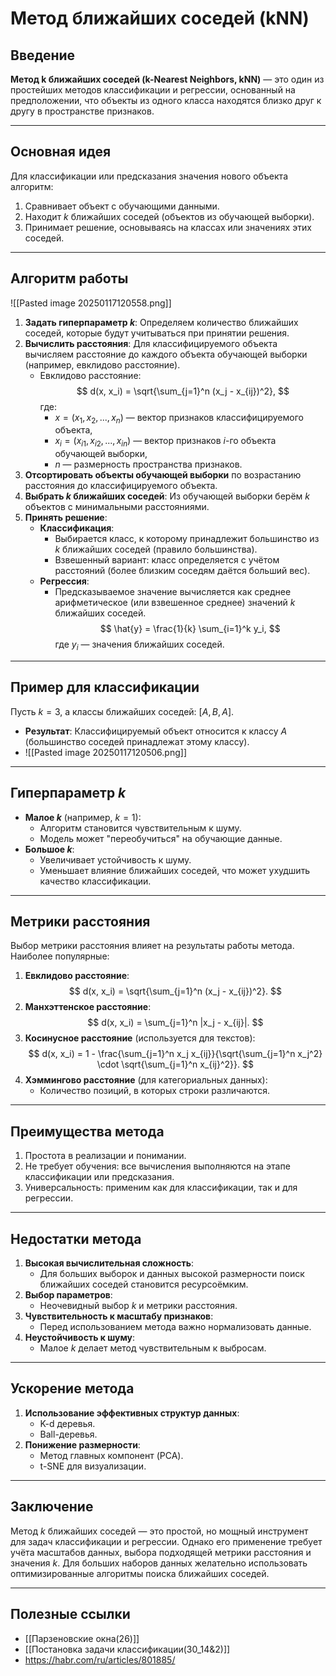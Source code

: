 # Метод ближайших соседей (kNN)

## Введение
**Метод k ближайших соседей (k-Nearest Neighbors, kNN)** — это один из простейших методов классификации и регрессии, основанный на предположении, что объекты из одного класса находятся близко друг к другу в пространстве признаков.

---

## Основная идея
Для классификации или предсказания значения нового объекта алгоритм:
1. Сравнивает объект с обучающими данными.
2. Находит $k$ ближайших соседей (объектов из обучающей выборки).
3. Принимает решение, основываясь на классах или значениях этих соседей.

---

## Алгоритм работы
![[Pasted image 20250117120558.png]]
1. **Задать гиперпараметр $k$**: Определяем количество ближайших соседей, которые будут учитываться при принятии решения.
2. **Вычислить расстояния**: Для классифицируемого объекта вычисляем расстояние до каждого объекта обучающей выборки (например, евклидово расстояние).
   - Евклидово расстояние:
     $$
     d(x, x_i) = \sqrt{\sum_{j=1}^n (x_j - x_{ij})^2},
     $$
     где:
     - $x = (x_1, x_2, ..., x_n)$ — вектор признаков классифицируемого объекта,
     - $x_i = (x_{i1}, x_{i2}, ..., x_{in})$ — вектор признаков $i$-го объекта обучающей выборки,
     - $n$ — размерность пространства признаков.
3. **Отсортировать объекты обучающей выборки** по возрастанию расстояния до классифицируемого объекта.
4. **Выбрать $k$ ближайших соседей**: Из обучающей выборки берём $k$ объектов с минимальными расстояниями.
5. **Принять решение**:
   - **Классификация**:
     - Выбирается класс, к которому принадлежит большинство из $k$ ближайших соседей (правило большинства).
     - Взвешенный вариант: класс определяется с учётом расстояний (более близким соседям даётся больший вес).
   - **Регрессия**:
     - Предсказываемое значение вычисляется как среднее арифметическое (или взвешенное среднее) значений $k$ ближайших соседей.
     $$
     \hat{y} = \frac{1}{k} \sum_{i=1}^k y_i,
     $$
     где $y_i$ — значения ближайших соседей.

---

## Пример для классификации
Пусть $k = 3$, а классы ближайших соседей: $[A, B, A]$.
- **Результат**: Классифицируемый объект относится к классу $A$ (большинство соседей принадлежат этому классу).
- ![[Pasted image 20250117120506.png]]

---

## Гиперпараметр $k$
- **Малое $k$** (например, $k = 1$):
  - Алгоритм становится чувствительным к шуму.
  - Модель может "переобучиться" на обучающие данные.
- **Большое $k$**:
  - Увеличивает устойчивость к шуму.
  - Уменьшает влияние ближайших соседей, что может ухудшить качество классификации.

---

## Метрики расстояния
Выбор метрики расстояния влияет на результаты работы метода. Наиболее популярные:
1. **Евклидово расстояние**:
   $$
   d(x, x_i) = \sqrt{\sum_{j=1}^n (x_j - x_{ij})^2}.
   $$
2. **Манхэттенское расстояние**:
   $$
   d(x, x_i) = \sum_{j=1}^n |x_j - x_{ij}|.
   $$
3. **Косинусное расстояние** (используется для текстов):
   $$
   d(x, x_i) = 1 - \frac{\sum_{j=1}^n x_j x_{ij}}{\sqrt{\sum_{j=1}^n x_j^2} \cdot \sqrt{\sum_{j=1}^n x_{ij}^2}}.
   $$
4. **Хэммингово расстояние** (для категориальных данных):
   - Количество позиций, в которых строки различаются.

---

## Преимущества метода
1. Простота в реализации и понимании.
2. Не требует обучения: все вычисления выполняются на этапе классификации или предсказания.
3. Универсальность: применим как для классификации, так и для регрессии.

---

## Недостатки метода
1. **Высокая вычислительная сложность**:
   - Для больших выборок и данных высокой размерности поиск ближайших соседей становится ресурсоёмким.
2. **Выбор параметров**:
   - Неочевидный выбор $k$ и метрики расстояния.
3. **Чувствительность к масштабу признаков**:
   - Перед использованием метода важно нормализовать данные.
4. **Неустойчивость к шуму**:
   - Малое $k$ делает метод чувствительным к выбросам.

---

## Ускорение метода
1. **Использование эффективных структур данных**:
   - K-d деревья.
   - Ball-деревья.
2. **Понижение размерности**:
   - Метод главных компонент (PCA).
   - t-SNE для визуализации.

---

## Заключение
Метод $k$ ближайших соседей — это простой, но мощный инструмент для задач классификации и регрессии. Однако его применение требует учёта масштабов данных, выбора подходящей метрики расстояния и значения $k$. Для больших наборов данных желательно использовать оптимизированные алгоритмы поиска ближайших соседей.

---

## Полезные ссылки
- [[Парзеновские окна(26)]]
- [[Постановка задачи классификации(30_14&2)]]
- https://habr.com/ru/articles/801885/
